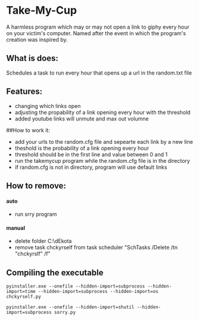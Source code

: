 # Take-My-Cup
A harmless program which may or may not open a link to giphy every hour on your victim's computer. Named after the event in which the program's creation was inspired by.

## What is does:
Schedules a task to run every hour that opens up a url in the random.txt file

## Features:
- changing which links open
- adjusting the propability of a link opening every hour with the threshold
- added youtube links will unmute and max out volumne

##How to work it:
- add your urls to the random.cfg file and sepearte each link by a new line
- theshold is the probability of a link opening every hour
- threshold should be in the first line and value between 0 and 1
- run the takemycup program while the random.cfg file is in the directory
- if random.cfg is not in directory, program will use default links

## How to remove:
#### auto
- run srry program
#### manual
- delete folder C:\dEkota
- remove task chckyrself from task scheduler "SchTasks /Delete /tn "chckyrslf" /f"

## Compiling the executable

    pyinstaller.exe --onefile --hidden-import=subprocess --hidden-import=time --hidden-import=subprocess --hidden-import=os chckyrself.py

    pyinstaller.exe --onefile --hidden-import=shutil --hidden-import=subprocess sorry.py
